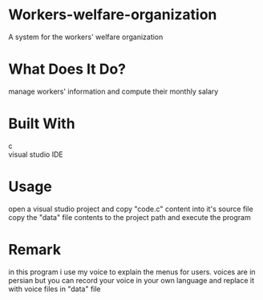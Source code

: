 # Workers-welfare-organization
A system for the workers' welfare organization  
# What Does It Do?  
manage workers' information and compute their monthly salary
# Built With
c  
visual studio IDE  
# Usage  
open a visual studio project and copy "code.c" content into it's source file  
copy the "data" file contents to the project path and execute the program 
# Remark
in this program i use my voice to explain the menus for users. voices are in persian but you can record your voice in your own language and replace it with voice files in "data" file  
